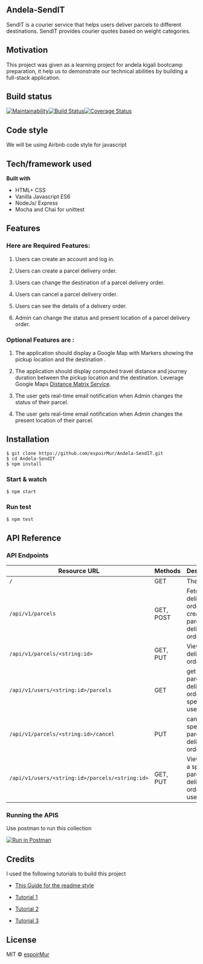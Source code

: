 ## Andela-SendIT

SendIT is a courier service that helps users deliver parcels to different destinations. SendIT
provides courier quotes based on weight categories.

## Motivation

This project was given as a learning project for andela kigali bootcamp preparation, it help us to demonstrate our technical abilities by building a full-stack application.

## Build status

[![Maintainability](https://api.codeclimate.com/v1/badges/9e7b46a32f9fa04d5ee3/maintainability)](https://codeclimate.com/github/espoirMur/Andela-SendIT/maintainability)[![Build Status](https://travis-ci.org/espoirMur/Andela-SendIT.svg?branch=develop)](https://travis-ci.org/espoirMur/Andela-SendIT)[![Coverage Status](https://coveralls.io/repos/github/espoirMur/Andela-SendIT/badge.svg?branch=develop)](https://coveralls.io/github/espoirMur/Andela-SendIT?branch=develop)

## Code style

We will be using Airbnb code style for javascript

## Tech/framework used

<b>Built with</b>

- HTML+ CSS
- Vanilla Javascript ES6
- NodeJs/ Express
- Mocha and Chai for unittest

## Features

### Here are Required Features:

1. Users can create an account and log in.

2. Users can create a parcel delivery order.

3. Users can change the destination of a parcel delivery order.

4. Users can cancel a parcel delivery order.

5. Users can see the details of a delivery order.

6. Admin can change the status and present location of a parcel delivery order.

### Optional Features are :

1. The application should display a Google Map with Markers showing the pickup location
   and the destination .

2. The application should display computed travel distance and journey duration between
   the pickup location and the destination. Leverage Google Maps [Distance Matrix Service](https://www.google.com/url?q=https://developers.google.com/maps/documentation/javascript/examples/distance-matrix&ust=1540951920000000&usg=AFQjCNEYH17s27tYweNRYehge7Lw0ReUeA&hl=en-GB&source=gmail).

3. The user gets real-time email notification when Admin changes the status of their parcel.

4. The user gets real-time email notification when Admin changes the present location of
   their parcel.

## Installation

    $ git clone https://github.com/espoirMur/Andela-SendIT.git
    $ cd Andela-SendIT
    $ npm install

### Start & watch

    $ npm start

### Run test

    $ npm test

## API Reference

### API Endpoints

| Resource URL                                    | Methods   | Description                                               |
| ----------------------------------------------- | --------- | --------------------------------------------------------- |
| `/`                                             | GET       | The index                                                 |
| `/api/v1/parcels`                               | GET, POST | Fetch all delivery orders, create a parcel delivery order |
| `/api/v1/parcels/<string:id>`                   | GET, PUT  | View, edit a delivery order                               |
| `/api/v1/users/<string:id>/parcels`             | GET       | get all parcel delivery orders by a specific users        |
| `/api/v1/parcels/<string:id>/cancel`            | PUT       | cancel the specific parcel delivery order                 |
| `/api/v1/users/<string:id>/parcels/<string:id>` | GET, PUT  | View , edit a specific parcel delivery order for a user   |

### Running the APIS

Use postman to run this collection

[![Run in Postman](https://run.pstmn.io/button.svg)](https://app.getpostman.com/run-collection/075ef216dc0bdf5584c3)

## Credits

I used the following tutorials to build this project

- [This Guide for the readme style](https://medium.com/@meakaakka/a-beginners-guide-to-writing-a-kickass-readme-7ac01da88ab3)

- [Tutorial 1](https://scotch.io/tutorials/test-a-node-restful-api-with-mocha-and-chai)

- [Tutorial 2](https://medium.com/@purposenigeria/build-a-restful-api-with-node-js-and-express-js-d7e59c7a3dfb)

- [Tutorial 3](http://dsernst.com/2015/09/02/node-mocha-travis-istanbul-coveralls-unit-tests-coverage-for-your-open-source-project/)

## License

MIT © [espoirMur](https://github.com/espoirMur)
